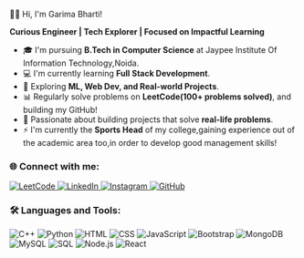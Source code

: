  💁‍♀️ Hi, I'm Garima Bharti!

**Curious Engineer | Tech Explorer | Focused on Impactful Learning**

- 🎓 I'm pursuing **B.Tech in Computer Science** at Jaypee Institute Of Information Technology,Noida.
- 💻 I'm currently learning **Full Stack Development**.
- 🚀 Exploring **ML, Web Dev, and Real-world Projects**.
- 📊 Regularly solve problems on **LeetCode(100+ problems solved)**, and building my GitHub!
- 🧠 Passionate about building projects that solve **real-life problems**.
- ⚡ I'm currently the **Sports Head** of my college,gaining experience out of the academic area too,in order to develop good management skills!


### 🌐 Connect with me:
<p align="left">
  <a href="https://leetcode.com/gB_0109" target="_blank">
    <img src="https://img.icons8.com/external-tal-revivo-color-tal-revivo/48/null/external-level-up-your-coding-skills-and-quickly-land-a-job-logo-color-tal-revivo.png" alt="LeetCode"/>
  </a>
  <a href="https://www.linkedin.com/in/garima-bharti-110229280" target="_blank">
    <img src="https://img.icons8.com/color/48/000000/linkedin.png" alt="LinkedIn"/>
  </a>
  <a href="https://instagram.com/garimabhartii" target="_blank">
    <img src="https://img.icons8.com/color/48/000000/instagram-new--v1.png" alt="Instagram"/>
  </a>
  <a href="https://github.com/garimab0109" target="_blank">
    <img src="https://img.icons8.com/ios-glyphs/48/ffffff/github.png" alt="GitHub"/>
  </a>
</p>


### 🛠️ Languages and Tools:
<p>
  <img src="https://img.icons8.com/color/30/000000/c-plus-plus-logo.png" alt="C++"/>
  <img src="https://img.icons8.com/color/30/000000/python.png" alt="Python"/>
  <img src="https://img.icons8.com/color/30/000000/html-5.png" alt="HTML"/>
  <img src="https://img.icons8.com/color/30/000000/css3.png" alt="CSS"/>
  <img src="https://img.icons8.com/color/30/000000/javascript--v1.png" alt="JavaScript"/>
  <img src="https://img.icons8.com/color/30/000000/bootstrap.png" alt="Bootstrap"/>
  <img src="https://img.icons8.com/external-tal-revivo-shadow-tal-revivo/30/null/external-mongodb-a-cross-platform-document-oriented-database-program-logo-shadow-tal-revivo.png" alt="MongoDB"/>
  <img src="https://img.icons8.com/ios-filled/30/4A90E2/mysql-logo.png" alt="MySQL"/>
  <img src="https://img.icons8.com/external-flaticons-lineal-color-flat-icons/30/null/external-sql-computer-programming-flaticons-lineal-color-flat-icons.png" alt="SQL"/>
  <img src="https://img.icons8.com/fluency/30/null/node-js.png" alt="Node.js"/>
  <img src="https://img.icons8.com/color/30/000000/react-native.png" alt="React"/>
</p>
